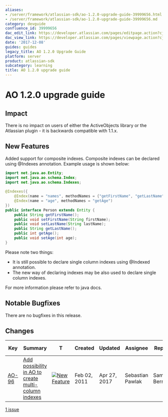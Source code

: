 ```yaml
---
aliases:
- /server/framework/atlassian-sdk/ao-1.2.0-upgrade-guide-39999656.html
- /server/framework/atlassian-sdk/ao-1.2.0-upgrade-guide-39999656.md
category: devguide
confluence_id: 39999656
dac_edit_link: https://developer.atlassian.com/pages/editpage.action?cjm=wozere&pageId=39999656
dac_view_link: https://developer.atlassian.com/pages/viewpage.action?cjm=wozere&pageId=39999656
date: '2017-12-08'
guides: guides
legacy_title: AO 1.2.0 Upgrade Guide
platform: server
product: atlassian-sdk
subcategory: learning
title: AO 1.2.0 upgrade guide
---
```

# AO 1.2.0 upgrade guide

## Impact

There is no impact on users of either the ActiveObjects library or the Atlassian plugin - it is backwards compatible with 1.1.x.

## New Features

Added support for composite indexes. Composite indexes can be declared using @Indexes annotation. Example usage is shown below:

``` java
import net.java.ao.Entity;
import net.java.ao.schema.Index;
import net.java.ao.schema.Indexes;
 
@Indexes({
    @Index(name = "names", methodNames = {"getFirstName", "getLastName"}),
    @Index(name = "age", methodNames = "getAge")
})
public interface Person extends Entity {
    public String getFirstName();
    public void setFirstName(String firstName);
    public void setLastName(String lastName);
    public String getLastName();
    public int getAge();
    public void setAge(int age);
}
```

Please note two things:

-   It is still possible to declare single column indexes using @Indexed annotation.
-   The new way of declaring indexes may be also used to declare single column indexes.

For more information please refer to java docs.

## Notable Bugfixes

There are no bugfixes in this release.

## Changes

| Key                                                                                                  | Summary                                                                                                                                             | T                                                                                                                                                                                                                                                                                  | Created      | Updated      | Assignee         | Reporter         | P                                                                                                                                                | Status   | Resolution | Fix Version/S |
|------------------------------------------------------------------------------------------------------|-----------------------------------------------------------------------------------------------------------------------------------------------------|------------------------------------------------------------------------------------------------------------------------------------------------------------------------------------------------------------------------------------------------------------------------------------|--------------|--------------|------------------|------------------|--------------------------------------------------------------------------------------------------------------------------------------------------|----------|------------|---------------|
| <a href="https://ecosystem.atlassian.net/browse/AO-96?src=confmacro" class="external-link">AO-96</a> | <a href="https://ecosystem.atlassian.net/browse/AO-96?src=confmacro" class="external-link">Add possibility in AO to create multi-column indexes</a> | <a href="https://ecosystem.atlassian.net/browse/AO-96?src=confmacro" class="external-link"><img src="https://ecosystem.atlassian.net/secure/viewavatar?size=xsmall&amp;avatarId=15311&amp;avatarType=issuetype" alt="New Feature" class="icon confluence-external-resource" /></a> | Feb 02, 2011 | Apr 27, 2017 | Sebastian Pawlak | Samuel Berrigaud | <img src="https://ecosystem.atlassian.net/images/icons/priorities/major.svg" alt="Major" class="icon confluence-external-resource" width="16" /> | RESOLVED | Fixed      | 1.2.0         |

<a href="https://ecosystem.atlassian.net/secure/IssueNavigator.jspa?reset=true&amp;jqlQuery=project+%3D+AO+AND+fixVersion+%3D+%221.2.0%22+++++&amp;src=confmacro" class="external-link" title="View all matching issues in JIRA.">1 issue</a>























































































































































































































































































































































